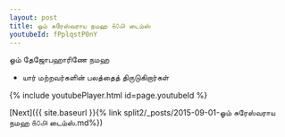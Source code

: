 ```yaml
---
layout: post
title: ஓம் சுரேஸ்வராய நமஹ ௧௦௮ டைம்ஸ்
youtubeId: fPplqstP0nY
---
```

 
 
 ஓம் தேஜோபஹாரிணே நமஹ  
 
 -  யார் மற்றவர்களின் பலத்தைத் திருடுகிறார்கள் 
 
  
 
  
 
 
 
 
 
 


{% include youtubePlayer.html id=page.youtubeId %}
 
[Next]({{ site.baseurl }}{% link  split2/_posts/2015-09-01-ஓம் சுரேஸ்வராய நமஹ ௧௦௮ டைம்ஸ்.md%})
 
